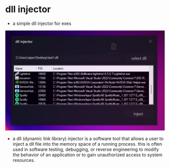 # dll injector

- a simple dll injector for exes

![](https://github.com/alperensiz/dll-injector/blob/master/dll%20injector.png?raw=true)

- a dll (dynamic link library) injector is a software tool that allows a user to inject a dll file into the memory space of a running process. this is often used in software testing, debugging, or reverse engineering to modify the behavior of an application or to gain unauthorized access to system resources.
